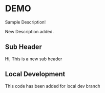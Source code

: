 # DEMO

Sample Description!

New Description added.

## Sub Header

Hi, This is a new sub header

## Local Development

This code has been added for local dev branch
